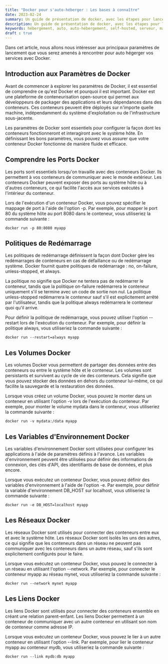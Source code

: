 ```yaml
---
title: "Docker pour s'auto-héberger : Les bases à connaître"
date: 2023-02-24
summary: Un guide de présentation de docker, avec les étapes pour lancer un premier conteneur
description: Un guide de présentation de docker, avec les étapes pour lancer un premier conteneur
keywords: hébergement, auto, auto-hébergement, self-hosted, serveur, maison, docker, conteneur
draft : true
---
```



Dans cet article, nous allons nous intéresser aux principaux paramètres de lancement que vous serez amenés à rencontrer pour auto hégerger vos services avec Docker.

## Introduction aux Paramètres de Docker

Avant de commencer à explorer les paramètres de Docker, il est essentiel de comprendre ce qu'est Docker et pourquoi il est important. Docker est une plateforme de conteneurisation open-source qui permet aux développeurs de packager des applications et leurs dépendances dans des conteneurs. Ces conteneurs peuvent être déployés sur n'importe quelle machine, indépendamment du système d'exploitation ou de l'infrastructure sous-jacente.

Les paramètres de Docker sont essentiels pour configurer la façon dont les conteneurs fonctionneront et interagiront avec le système hôte. En définissant les bons paramètres, vous pouvez vous assurer que votre conteneur Docker fonctionne de manière fluide et efficace.

## Comprendre les Ports Docker

Les ports sont essentiels lorsqu'on travaille avec des conteneurs Docker. Ils permettent à vos conteneurs de communiquer avec le monde extérieur. Les conteneurs Docker peuvent exposer des ports au système hôte ou à d'autres conteneurs, ce qui facilite l'accès aux services exécutés à l'intérieur du conteneur.

Lors de l'exécution d'un conteneur Docker, vous pouvez spécifier le mappage de port à l'aide de l'option -p. Par exemple, pour mapper le port 80 du système hôte au port 8080 dans le conteneur, vous utiliseriez la commande suivante :

    docker run -p 80:8080 myapp

## Politiques de Redémarrage

Les politiques de redémarrage définissent la façon dont Docker gère les redémarrages de conteneurs en cas de défaillance ou de redémarrage système. Docker fournit quatre politiques de redémarrage : no, on-failure, unless-stopped, et always.

La politique no signifie que Docker ne tentera pas de redémarrer le conteneur, tandis que la politique on-failure redémarrera le conteneur uniquement s'il se termine avec un code de sortie non nul. La politique unless-stopped redémarrera le conteneur sauf s'il est explicitement arrêté par l'utilisateur, tandis que la politique always redémarrera le conteneur quoi qu'il arrive.

Pour définir la politique de redémarrage, vous pouvez utiliser l'option --restart lors de l'exécution du conteneur. Par exemple, pour définir la politique always, vous utiliseriez la commande suivante :

    docker run --restart=always myapp

## Les Volumes Docker

Les volumes Docker vous permettent de partager des données entre des conteneurs ou entre le système hôte et le conteneur. Les volumes sont persistants et survivent au cycle de vie des conteneurs. Cela signifie que vous pouvez stocker des données en dehors du conteneur lui-même, ce qui facilite la sauvegarde et la restauration des données.

Lorsque vous créez un volume Docker, vous pouvez le monter dans un conteneur en utilisant l'option -v lors de l'exécution du conteneur. Par exemple, pour monter le volume mydata dans le conteneur, vous utiliseriez la commande suivante :

    docker run -v mydata:/data myapp

## Les Variables d'Environnement Docker

Les variables d'environnement Docker sont utilisées pour configurer les applications à l'aide de paramètres définis à l'avance. Les variables d'environnement peuvent être utilisées pour définir des informations de connexion, des clés d'API, des identifiants de base de données, et plus encore.

Lorsque vous exécutez un conteneur Docker, vous pouvez définir des variables d'environnement à l'aide de l'option -e. Par exemple, pour définir la variable d'environnement DB_HOST sur localhost, vous utiliseriez la commande suivante :

    docker run -e DB_HOST=localhost myapp

## Les Réseaux Docker

Les réseaux Docker sont utilisés pour connecter des conteneurs entre eux et avec le système hôte. Les réseaux Docker sont isolés les uns des autres, ce qui signifie que les conteneurs dans un réseau ne peuvent pas communiquer avec les conteneurs dans un autre réseau, sauf s'ils sont explicitement configurés pour le faire.

Lorsque vous exécutez un conteneur Docker, vous pouvez le connecter à un réseau en utilisant l'option --network. Par exemple, pour connecter le conteneur myapp au réseau mynet, vous utiliseriez la commande suivante :

    docker run --network mynet myapp

## Les Liens Docker

Les liens Docker sont utilisés pour connecter des conteneurs ensemble en créant une relation parent-enfant. Les liens Docker permettent à un conteneur de communiquer avec un autre conteneur en utilisant son nom de conteneur comme adresse IP.

Lorsque vous exécutez un conteneur Docker, vous pouvez le lier à un autre conteneur en utilisant l'option --link. Par exemple, pour lier le conteneur myapp au conteneur mydb, vous utiliseriez la commande suivante :

    docker run --link mydb:db myapp
